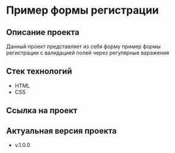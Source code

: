 # Пример формы регистрации
## Описание проекта
Данный проект представляет из себя форму пример формы регистрации с валидацией полей через регулярные варажения
## Стек технологий
- HTML
- CSS
## Ссылка на проект

## Актуальная версия проекта
- v.1.0.0